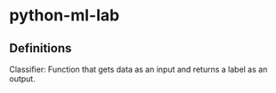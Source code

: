 # python-ml-lab

## Definitions

Classifier: Function that gets data as an input and returns a label as an output.